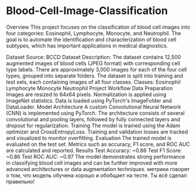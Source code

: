 # Blood-Cell-Image-Classification
Overview This project focuses on the classification of blood cell images into four categories: Eosinophil, Lymphocyte, Monocyte, and Neutrophil. The goal is to automate the identification and characterization of blood cell subtypes, which has important applications in medical diagnostics.


Dataset
Source: BCCD Dataset
Description:
The dataset contains 12,500 augmented images of blood cells (JPEG format) with corresponding cell type labels. There are approximately 3,000 images for each of the four cell types, grouped into separate folders. The dataset is split into training and test sets, each containing images of all four classes.
Classes:
Eosinophil
Lymphocyte
Monocyte
Neutrophil
Project Workflow
Data Preparation
Images are resized to 64x64 pixels.
Normalization is applied using ImageNet statistics.
Data is loaded using PyTorch's ImageFolder and DataLoader.
Model Architecture
A custom Convolutional Neural Network (CNN) is implemented using PyTorch.
The architecture consists of several convolutional and pooling layers, followed by fully connected layers and dropout for regularization.
Training
The model is trained using the Adam optimizer and CrossEntropyLoss.
Training and validation losses are tracked and visualized to monitor overfitting.
Evaluation
The trained model is evaluated on the test set.
Metrics such as accuracy, F1 score, and ROC AUC are calculated and reported.
Results
Test Accuracy: ~0.86
Test F1 Score: ~0.86
Test ROC AUC: ~0.97
The model demonstrates strong performance in classifying blood cell images and can be further improved with more advanced architectures or data augmentation techniques.
метрики говорят о том, что модель обучена хорошо и обобщает на тесте. Ты всё сделал правильно!
